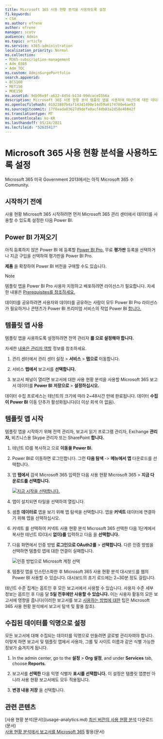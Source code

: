 ```yaml
---
title: Microsoft 365 사용 현황 분석을 사용하도록 설정
f1.keywords:
- CSH
ms.author: efrene
author: efrene
manager: scotv
audience: Admin
ms.topic: article
ms.service: o365-administration
localization_priority: Normal
ms.collection:
- M365-subscription-management
- Adm_O365
- Adm_TOC
ms.custom: AdminSurgePortfolio
search.appverid:
- BCS160
- MET150
- MOE150
ms.assetid: 9db96e9f-a622-4d5d-b134-09dcace55b6a
description: Microsoft 365 사용 현황 분석 템플릿 앱을 사용하여 테넌트에 대한 데이터 수집을 시작하는 방법을 Power BI.
ms.openlocfilehash: 01923887b4af143d1490e14d59a6174700e6ae93
ms.sourcegitcommit: 17f0aada83627d9defa0acf4db03a2d58e46842f
ms.translationtype: MT
ms.contentlocale: ko-KR
ms.lasthandoff: 05/24/2021
ms.locfileid: "52635417"
---
```

# <a name="enable-microsoft-365-usage-analytics"></a>Microsoft 365 사용 현황 분석을 사용하도록 설정

Microsoft 365 미국 Government 2013에서는 아직 Microsoft 365 수 Community.
  
## <a name="before-you-begin"></a>시작하기 전에

사용 현황 Microsoft 365 시작하려면 먼저 Microsoft 365 관리 센터에서 데이터를 사용할 수 있도록 설정한 다음 Power BI.
  
## <a name="get-power-bi"></a>Power BI 가져오기

아직 등록하지 않은 Power BI 에 등록할 [Power BI Pro.](https://go.microsoft.com/fwlink/p/?linkid=845347) 무료 **평가판** 등록을 선택하거나  지금 구입을 선택하여 평가판을 Power BI Pro.
  
  
**제품** 을 확장하여 Power BI 버전을 구매할 수도 있습니다. 

> [!NOTE]
> 템플릿 앱을 Power BI Pro 사용자 지정하고 배포하려면 라이선스가 필요합니다. 자세한 내용은 [Prerequisites를 참조하세요.](/power-bi/service-template-apps-install-distribute?source=docs#prerequisites)

데이터를 공유하려면 사용자와 데이터를 공유하는 사람이 모두 Power BI Pro 라이선스가 필요하거나 콘텐츠가 Power BI 프리미엄 서비스의 작업 Power BI [합니다.](/power-bi/service-premium-what-is) 
  
## <a name="enable-the-template-app"></a>템플릿 앱 사용

템플릿 앱을 사용하도록 설정하려면 전역 관리자 **를 으로 설정해야 합니다.**
  
자세한 [내용은 관리자 역할](../add-users/about-admin-roles.md) 정보를 참조하세요. 
  
1. 관리 센터에서 관리 센터  설정 \> **서비스** \> **탭으로** 이동합니다. 
    
2. 서비스 **탭에서** 보고서를 **선택합니다.**
    
3. 보고서 패널이 열리면 보고서에 대한 사용 현황 분석을 사용할 Microsoft 365 보고서 데이터를 **Power BI** **저장으로** \> **설정하십시오.** 
  
데이터 수집 프로세스는 테넌트의 크기에 따라 2~48시간 만에 완료됩니다. 데이터 **수집이 Power BI** 이동 단추가 활성화됩니다(더 이상 회색 아 없음). 
    
## <a name="start-the-template-app"></a>템플릿 앱 시작

템플릿 앱을 시작하기 위해 전역 관리자, 보고서 읽기 프로그램 관리자, Exchange  **관리자,** 비즈니스용 Skype 관리자 또는 SharePoint **합니다.** 
  
1. 테넌트 ID를 복사하고 으로 **이동을 Power BI.**
    
2.  Power BI로 이동하면 로그인합니다. 그런 **다음 탐색** -> **메뉴에서 앱** 다운로드를 선택합니다.    
  
3. 앱 **탭에서** 검색 Microsoft 365 입력한 다음 사용 현황 Microsoft 365  \> **지금 다운로드를 선택합니다.**

    [![지금 시작을 선택합니다.](../../media/78102250-9874-4a32-8365-436f13560b52.png)](https://app.powerbi.com/groups/me/getapps/services/cia_microsoft365.microsoft-365-usage-analytics)
    
4.  앱이 설치되면 타일을 선택하여 열립니다.

5.  샘플 **데이터로** 앱을 보기 위해 앱 탐색을 선택합니다. 앱을 **커넥트** 데이터에 연결하기 위해 앱을 선택하십시오.

6.  커넥트 를 선택하여 커넥트 사용 현황 분석 Microsoft 365 선택한 다음 1단계에서 복사한 테넌트 ID(대시 **없이)를** 입력하고 다음 을 **선택합니다.**
    
7. 다음 화면에서 인증 방법 **로그인으로 OAuth2를**  \> **선택합니다.** 다른 인증 방법을 선택하면 템플릿 앱에 대한 연결이 실패합니다.
    
    ![인증 방법으로 Microsoft 계정 선택](../../media/ab6f0463-c3f7-4088-a605-67c699fa86adnew.png)
  
8. 템플릿 앱을 인스턴스화한 후 Microsoft 365 사용 현황 분석 대시보드를 웹의 Power BI 사용할 수 있습니다. 대시보드의 초기 로드에는 2~30분 정도 걸립니다.
  
테넌트 수준 집계는 옵트인 후 모든 보고서에서 사용할 수 있습니다. 사용자 수준 세부 정보는 옵트인 후 다음 달 **5일 전후에만 사용할 수 있습니다.** 이는 사용자 활동의 모든 보고서에 영향을 줍니다(이러한 보고서를 보고 [사용하는 방법에 대한](navigate-and-utilize-reports.md) 팁은 Microsoft 365 사용 현황 분석에서 보고서 탐색 및 활용 참조).
    
## <a name="make-the-collected-data-anonymous"></a>수집된 데이터를 익명으로 설정

모든 보고서에 대해 수집되는 데이터를 익명으로 만들려면 글로벌 관리자여야 합니다. 이렇게 하면 보고서 및 템플릿 앱에서 사용자, 그룹 및 사이트 이름과 같은 식별 가능한 정보가 숨겨지게 됩니다.
  
1. In the admin center, go to the **설정** \> **Org 설정**, and under **Services** tab, choose **Reports**.
    
2. 보고서를 **선택한** 다음 익명 식별자 **표시를 선택합니다.** 이 설정은 템플릿 앱뿐만 아니라 사용 현황 보고서에도 모두 적용됩니다.
  
3. **변경 내용 저장** 을 선택합니다.

## <a name="related-content"></a>관련 콘텐츠

[사용 현황 분석(문서)\](usage-analytics.md)
[최신 버전의 사용 현황 분석](get-the-latest-version-of-usage-analytics.md) 다운로드(문서)\
[사용 현황 분석에서 보고서를 Microsoft 365](navigate-and-utilize-reports.md) 활용(문서)